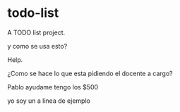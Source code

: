 ﻿todo-list
=========

A TODO list project.

y como se usa esto?

Help.

¿Como se hace lo que esta pidiendo el docente a cargo?

Pablo ayudame tengo los $500

yo soy un a linea de ejemplo
